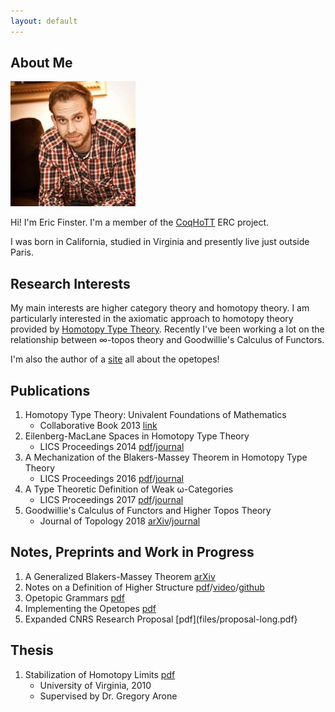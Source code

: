 ```yaml
---
layout: default
---
```


## About Me

<img class="profile-picture" src="files/eric.jpg">

Hi!  I'm Eric Finster.  I'm a member of the
[CoqHoTT](http://coqhott.gforge.inria.fr/) ERC project.

I was born in California, studied in Virginia and presently
live just outside Paris.

## Research Interests

My main interests are higher category theory and homotopy theory.  I
am particularly interested in the axiomatic approach to homotopy
theory provided by [Homotopy Type
Theory](http://www.homotopytypetheory.org).  Recently I've been
working a lot on the relationship between &infin;-topos theory and
Goodwillie's Calculus of Functors.

I'm also the author of a [site](http://opetopic.net) all about the
opetopes!

## Publications

1. Homotopy Type Theory: Univalent Foundations of Mathematics
   * Collaborative Book 2013 [link](https://homotopytypetheory.org/book/)
2. Eilenberg-MacLane Spaces in Homotopy Type Theory 
   * LICS Proceedings 2014 [pdf](files/emhott.pdf)/[journal](https://dl.acm.org/citation.cfm?id=2603088)
3. A Mechanization of the Blakers-Massey Theorem in Homotopy Type Theory
   * LICS Proceedings 2016 [pdf](files/bmhott.pdf)/[journal](https://ieeexplore.ieee.org/document/8576476)
4. A Type Theoretic Definition of Weak &omega;-Categories
   * LICS Proceedings 2017 [pdf](files/catt.pdf)/[journal](https://ieeexplore.ieee.org/document/8005124)
5. Goodwillie's Calculus of Functors and Higher Topos Theory 
   * Journal of Topology 2018 [arXiv](https://arxiv.org/abs/1703.09632)/[journal](https://londmathsoc.onlinelibrary.wiley.com/doi/pdf/10.1112/topo.12082)

## Notes, Preprints and Work in Progress

1. A Generalized Blakers-Massey Theorem [arXiv](https://arxiv.org/abs/1703.09050)
2. Notes on a Definition of Higher Structure [pdf](files/huadtt.pdf)/[video](https://www.youtube.com/watch?v=hlCVHVtAlqQ)/[github](https://github.com/ericfinster/higher-alg)
3. Opetopic Grammars [pdf](files/op-grammars.pdf)
4. Implementing the Opetopes [pdf](files/impl-ops.pdf)
5. Expanded CNRS Research Proposal [pdf](files/proposal-long.pdf}

## Thesis

1. Stabilization of Homotopy Limits [pdf](files/thesis.pdf)
   * University of Virginia, 2010
   * Supervised by Dr. Gregory Arone